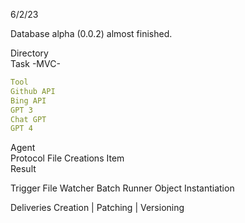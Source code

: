 

6/2/23

Database alpha (0.0.2) almost finished.

Directory       
Task -MVC-        

```Yaml
Tool
Github API 
Bing API 
GPT 3
Chat GPT 
GPT 4 
```

Agent          
Protocol 
File Creations
Item                       
Result

Trigger
File Watcher 
Batch Runner
Object Instantiation


Deliveries
Creation | Patching | Versioning







